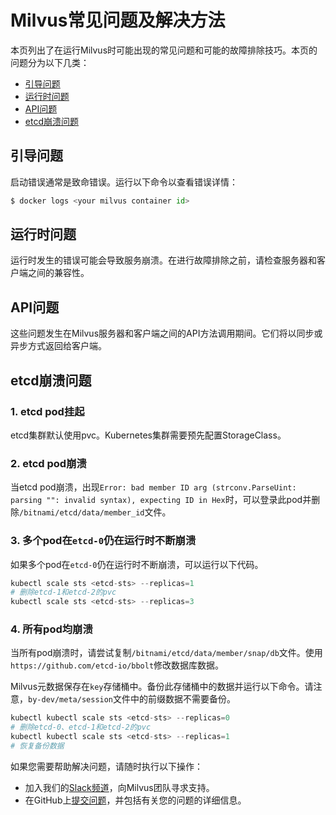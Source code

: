 # Milvus常见问题及解决方法

本页列出了在运行Milvus时可能出现的常见问题和可能的故障排除技巧。本页的问题分为以下几类：

* [引导问题](#boot_issues)
* [运行时问题](#runtime_issues)
* [API问题](#api_issues)
* [etcd崩溃问题](#etcd_crash_issues)

## 引导问题

启动错误通常是致命错误。运行以下命令以查看错误详情：

```python
$ docker logs <your milvus container id>

```

## 运行时问题

运行时发生的错误可能会导致服务崩溃。在进行故障排除之前，请检查服务器和客户端之间的兼容性。

## API问题

这些问题发生在Milvus服务器和客户端之间的API方法调用期间。它们将以同步或异步方式返回给客户端。

## etcd崩溃问题

### 1. etcd pod挂起

etcd集群默认使用pvc。Kubernetes集群需要预先配置StorageClass。

### 2. etcd pod崩溃

当etcd pod崩溃，出现`Error: bad member ID arg (strconv.ParseUint: parsing "": invalid syntax), expecting ID in Hex`时，可以登录此pod并删除`/bitnami/etcd/data/member_id`文件。

### 3. 多个pod在`etcd-0`仍在运行时不断崩溃

如果多个pod在`etcd-0`仍在运行时不断崩溃，可以运行以下代码。

```python
kubectl scale sts <etcd-sts> --replicas=1
# 删除etcd-1和etcd-2的pvc
kubectl scale sts <etcd-sts> --replicas=3

```

### 4. 所有pod均崩溃

当所有pod崩溃时，请尝试复制`/bitnami/etcd/data/member/snap/db`文件。使用`https://github.com/etcd-io/bbolt`修改数据库数据。

Milvus元数据保存在`key`存储桶中。备份此存储桶中的数据并运行以下命令。请注意，`by-dev/meta/session`文件中的前缀数据不需要备份。

```python
kubectl kubectl scale sts <etcd-sts> --replicas=0
# 删除etcd-0、etcd-1和etcd-2的pvc
kubectl kubectl scale sts <etcd-sts> --replicas=1
# 恢复备份数据

```

如果您需要帮助解决问题，请随时执行以下操作：

* 加入我们的[Slack频道](https://join.slack.com/t/milvusio/shared_invite/enQtNzY1OTQ0NDI3NjMzLWNmYmM1NmNjOTQ5MGI5NDhhYmRhMGU5M2NhNzhhMDMzY2MzNDdlYjM5ODQ5MmE3ODFlYzU3YjJkNmVlNDQ2ZTk)，向Milvus团队寻求支持。
* 在GitHub上[提交问题](https://github.com/milvus-io/milvus/issues/new/choose)，并包括有关您的问题的详细信息。
